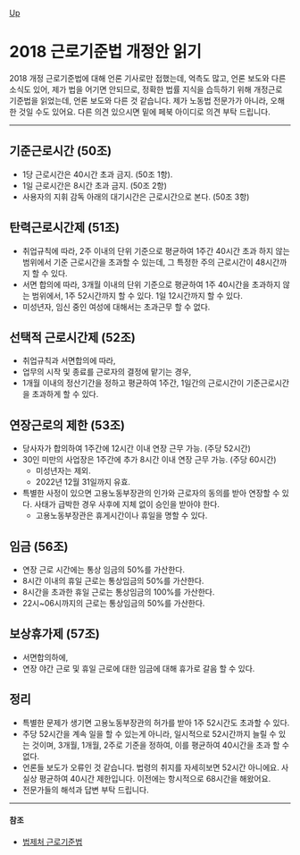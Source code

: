 [Up](./index.md)

# 2018 근로기준법 개정안 읽기

2018 개정 근로기준법에 대해 언론 기사로만 접했는데, 억측도 많고, 언론 보도와 다른 소식도 있어, 제가 법을 어기면 안되므로, 정확한 법률 지식을 습득하기 위해 개정근로 기준법을 읽었는데, 언론 보도와 다른 것 같습니다. 제가 노동법 전문가가 아니라, 오해한 것일 수도 있어요. 다른 의견 있으시면 밑에 페북 아이디로 의견 부탁 드립니다.

---

## 기준근로시간 (50조)

- 1당 근로시간은 40시간 초과 금지. (50조 1항).
- 1일 근로시간은 8시간 초과 금지. (50조 2항)
- 사용자의 지휘 감독 아래의 대기시간은 근로시간으로 본다. (50조 3항)

## 탄력근로시간제 (51조)

- 취업규칙에 따라, 2주 이내의 단위 기준으로 평균하여 1주간 40시간 초과 하지 않는 범위에서 기준 근로시간을 초과할 수 있는데, 그 특정한 주의 근로시간이 48시간까지 할 수 있다.
- 서면 합의에 따라, 3개월 이내의 단위 기준으로 평균하여 1주 40시간을 초과하지 않는 범위에서, 1주 52시간까지 할 수 있다. 1일 12시간까지 할 수 있다.
- 미성년자, 임신 중인 여성에 대해서는 초과근무 할 수 없다.

## 선택적 근로시간제 (52조)

- 취업규칙과 서면합의에 따라,
- 업무의 시작 및 종료를 근로자의 결정에 맡기는 경우,
- 1개월 이내의 정산기간을 정하고 평균하여 1주간, 1일간의 근로시간이 기준근로시간을 초과하게 할 수 있다.

## 연장근로의 제한 (53조)

- 당사자가 합의하여 1주간에 12시간 이내 연장 근무 가능. (주당 52시간)
- 30인 미만의 사업장은 1주간에 추가 8시간 이내 연장 근무 가능. (주당 60시간)
  - 미성년자는 제외.
  - 2022년 12월 31일까지 유효.
- 특별한 사정이 있으면 고용노동부장관의 인가와 근로자의 동의를 받아 연장할 수 있다. 사태가 급박한 경우 사후에 지체 없이 승인을 받아야 한다.
  - 고용노동부장관은 휴게시간이나 휴일을 명할 수 있다.

## 임금 (56조)

- 연장 근로 시간에는 통상 임금의 50%를 가산한다.
- 8시간 이내의 휴일 근로는 통상임금의 50%를 가산한다.
- 8시간을 초과한 휴일 근로는 통상임금의 100%를 가산한다.
- 22시~06시까지의 근로는 통상임금의 50%를 가산한다.

## 보상휴가제 (57조)

- 서면합의하에,
- 연장 야간 근로 및 휴일 근로에 대한 임금에 대해 휴가로 갈음 할 수 있다.

## 정리

- 특별한 문제가 생기면 고용노동부장관의 허가를 받아 1주 52시간도 초과할 수 있다.
- 주당 52시간을 계속 일을 할 수 있는게 아니라, 일시적으로 52시간까지 늘릴 수 있는 것이며, 3개월, 1개월, 2주로 기준을 정하여, 이를 평균하여 40시간을 초과 할 수 없다.
- 언론들 보도가 오류인 것 같습니다. 법령의 취지를 자세히보면 52시간 아니에요. 사실상 평균하여 40시간 제한입니다. 이전에는 항시적으로 68시간을 해왔어요.
- 전문가들의 해석과 답변 부탁 드립니다.

---

#### 참조

- [법제처 근로기준법](http://www.law.go.kr/%EB%B2%95%EB%A0%B9/%EA%B7%BC%EB%A1%9C%EA%B8%B0%EC%A4%80%EB%B2%95)


